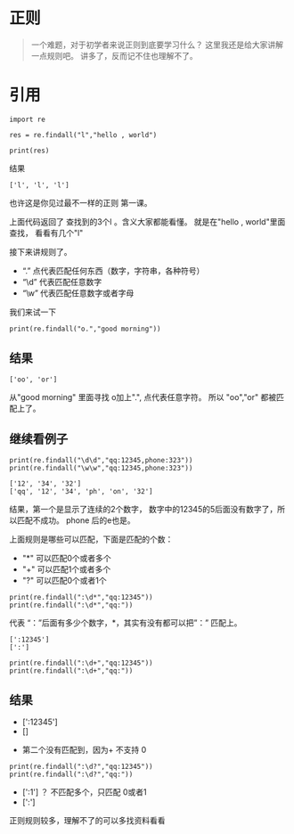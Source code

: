 # 正则

> 一个难题，对于初学者来说正则到底要学习什么？
这里我还是给大家讲解一点规则吧。 讲多了，反而记不住也理解不了。


# 引用

```
import re

res = re.findall("l","hello , world")

print(res)
```

结果

```
['l', 'l', 'l']
```

也许这是你见过最不一样的正则 第一课。

上面代码返回了 查找到的3个l 。含义大家都能看懂。 就是在"hello , world"里面查找，
看看有几个"l"

接下来讲规则了。

  * “.” 点代表匹配任何东西（数字，字符串，各种符号）
  * “\d” 代表匹配任意数字
  * “\w” 代表匹配任意数字或者字母

我们来试一下

```
print(re.findall("o.","good morning"))
```

结果
---

```
['oo', 'or']
```

从"good morning" 里面寻找 o加上".",
点代表任意字符。 所以 "oo","or" 都被匹配上了。

继续看例子
--------

```
print(re.findall("\d\d","qq:12345,phone:323"))
print(re.findall("\w\w","qq:12345,phone:323"))
```

```
['12', '34', '32']
['qq', '12', '34', 'ph', 'on', '32']
```

结果，第一个是显示了连续的2个数字， 数字中的12345的5后面没有数字了，所以匹配不成功。
phone 后的e也是。


上面规则是哪些可以匹配，下面是匹配的个数：

* "*"  可以匹配0个或者多个
* "+"  可以匹配1个或者多个
* "?"  可以匹配0个或者1个


```
print(re.findall(":\d*","qq:12345"))
print(re.findall(":\d*","qq:"))
```

代表 “：”后面有多少个数字，*，其实有没有都可以把”：” 匹配上。

```
[':12345']
[':']
```


```
print(re.findall(":\d+","qq:12345"))
print(re.findall(":\d+","qq:"))
```

结果
-----

* [':12345']
* []

+ 第二个没有匹配到，因为+ 不支持 0

```
print(re.findall(":\d?","qq:12345"))
print(re.findall(":\d?","qq:"))
```

* [':1']  ？ 不匹配多个，只匹配 0或者1
* [':']

正则规则较多，理解不了的可以多找资料看看
